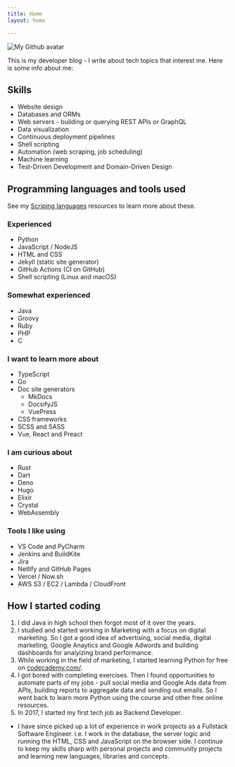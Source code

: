 ```yaml
---
title: Home
layout: home

---
```


![My Github avatar](https://github.com/MichaelCurrin.png "My Github avatar")

This is my developer blog - I write about tech topics that interest me. Here is some info about me:

## Skills

- Website design
- Databases and ORMs
- Web servers - building or querying REST APIs or GraphQL
- Data visualization
- Continuous deployment pipelines
- Shell scripting
- Automation (web scraping, job scheduling)
- Machine learning
- Test-Driven Development and Domain-Driven Design


## Programming languages and tools used

See my [Scriping languages](https://github.com/MichaelCurrin/learn-to-code/tree/master/en/topics/scripting_languages) resources to learn more about these.

### Experienced

- Python
- JavaScript / NodeJS
- HTML and CSS
- Jekyll (static site generator)
- GitHub Actions (CI on GitHub)
- Shell scripting (Linux and macOS)

### Somewhat experienced

- Java
- Groovy
- Ruby
- PHP
- C

### I want to learn more about

- TypeScript
- Go
- Doc site generators
    - MkDocs
    - DocsifyJS
    - VuePress
- CSS frameworks
- SCSS and SASS
- Vue, React and Preact

### I am curious about

- Rust
- Dart
- Deno
- Hugo
- Elixir
- Crystal
- WebAssembly


### Tools I like using

- VS Code and PyCharm
- Jenkins and BuildKite
- Jira
- Netlify and GitHub Pages
- Vercel / Now.sh
- AWS S3 / EC2 / Lambda / CloudFront


## How I started coding

1. I did Java in high school then forgot most of it over the years.
1. I studied and started working in Marketing with a focus on digital marketing. So I got a good idea of advertising, social media, digital marketing, Google Anaytics and Google Adwords and building dashboards for analyizing brand performance.
1. While working in the field of marketing, I started learning Python for free on [codecademy.com/](https://www.codecademy.com/).
1. I got bored with completing exercises. 
Then I found opportunities to automate parts of my jobs - pull social media and Google Ads data from APIs, building reports to aggregate data and sending out emails. So I went back to learn more Python using the course and other free online resources.
1. In 2017, I started my first tech job as Backend Developer.
- I have since picked up a lot of experience in work projects as a Fullstack Software Engineer. i.e. I work in the database, the server logic and running the HTML, CSS and JavaScript on the browser side.
I continue to keep my skills sharp with personal projects and community projects and learning new languages, libraries and concepts.

<!--
## Some of my favorite topics

- Web scraping - Mostly using Python
- Social media data analysis (Using social media APIs and Python
- Browser automation - Using Selenium in NodeJS or Python.
- Data viz - With Google Data Studio, D3 and Python libraries
- Static sites - Using mostly Jekyll and a bit of Hugo
- Web applications - I've worked with Flask, CherryPy and Django
- Databases - I've worked with MySQL, Postgres, SQLite and MongoDB
- GraphQL - Fetching data from APIs like Github V4 API and a bit of setting up my own API.
- DevOps areas - I've work with deploy and backup pipelines and containerizing an application
-->
